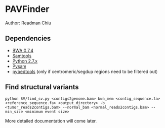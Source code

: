 # PAVFinder

Author: Readman Chiu

## Dependencies

* [BWA 0.7.4](http://sourceforge.net/projects/bio-bwa/files/)
* [Samtools](http://sourceforge.net/projects/samtools/files/samtools/)
* [Python 2.7.x](https://www.python.org/downloads/)
* [Pysam](https://github.com/pysam-developers/pysam)
* [pybedtools](http://pythonhosted.org/pybedtools/) (only if centromeric/segdup regions need to be filtered out)

## Find structural variants

```
python SV/find_sv.py <contigs2genome.bam> bwa_mem <contig_sequence.fa> <reference_sequence.fa> <output_directory> -b <tumor_reads2contigs.bam> --normal_bam <normal_reads2contigs.bam> --min_size <minimum event size>
```

More detailed documentation will come later.
